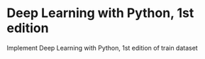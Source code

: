 # Deep Learning with Python, 1st edition
Implement Deep Learning with Python, 1st edition of train dataset
